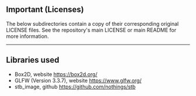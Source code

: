 
## Important (Licenses)

The below subdirectories contain a copy of their corresponding original LICENSE files.
See the repository's main LICENSE or main README for more information.

---

## Libraries used

- Box2D, website https://box2d.org/
- GLFW (Version 3.3.7), website https://www.glfw.org/
- stb_image, github https://github.com/nothings/stb
